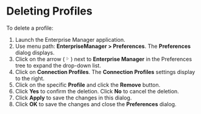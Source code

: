 # Deleting Profiles

To delete a profile:

1. Launch the Enterprise Manager application.
2. Use menu path: **EnterpriseManager \> Preferences**. The **Preferences** dialog displays.
3. Click on the arrow (![Expand Arrow](../../../Resources/Images/EM/EMarrowtoexpand.png "Expand Arrow ")) next to **Enterprise Manager** in the Preferences tree to expand the drop-down list.
4. Click on **Connection Profiles**. The **Connection Profiles** settings display to the right.
5. Click on the specific **Profile** and click the **Remove** button.
6. Click **Yes** to confirm the deletion. Click **No** to cancel the deletion.
7. Click **Apply** to save the changes in this dialog.
8. Click **OK** to save the changes and close the **Preferences** dialog.
